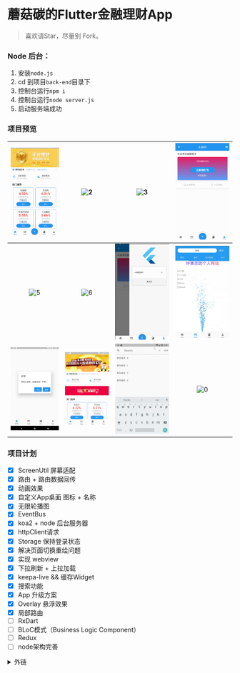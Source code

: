 # 蘑菇碳的Flutter金融理财App

> 喜欢请Star，尽量别 Fork。


### Node 后台：
1. 安装`node.js`
2. cd 到项目`back-end`目录下
3. 控制台运行`npm i`
4. 控制台运行`node server.js`
5. 启动服务端成功


### 项目预览
|![1](/preview/1.png)|![2](/preview/2.png)|![3](/preview/3.png)|![4](/preview/4.png)|
|:--:|:--:|:--:|:--:|
![5](/preview/5.png)|![6](/preview/6.png)|![7](/preview/7.png)|![8](/preview/8.png)|
|![9](/preview/9.png)|![update](/preview/update.gif)|![search](/preview/search.gif)|![0](/preview/0.png)|


### 项目计划
* [x] ScreenUtil 屏幕适配
* [x] 路由 + 路由数据回传
* [x] 动画效果
* [x] 自定义App桌面 图标 + 名称
* [x] 无限轮播图
* [x] EventBus
* [x] koa2 + node 后台服务器
* [x] httpClient请求
* [x] Storage 保持登录状态
* [x] 解决页面切换重绘问题
* [x] 实现 webview
* [x] 下拉刷新 + 上拉加载
* [x] keepa-live && 缓存Widget
* [x] 搜索功能
* [x] App 升级方案
* [x] Overlay 悬浮效果
* [x] 局部路由
* [ ] RxDart
* [ ] BLoC模式（Business Logic Component）
* [ ] Redux
* [ ] node架构完善

<details>
<summary>外链</summary>

* BLoC模式
* 能不能不使用setState就能刷新页面呢？如何在多个页面中共享状态？
* [API文档](https://flutter.io/docs/get-started/codelab)

</details>
